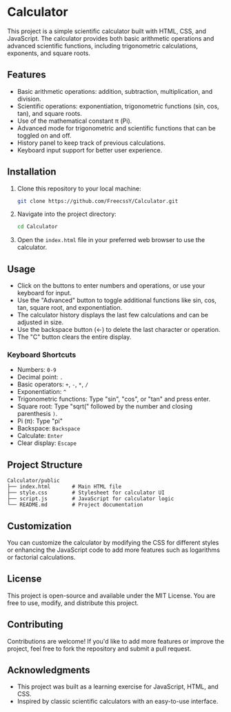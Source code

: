 # Calculator

This project is a simple scientific calculator built with HTML, CSS, and JavaScript. The calculator provides both basic arithmetic operations and advanced scientific functions, including trigonometric calculations, exponents, and square roots.

## Features

- Basic arithmetic operations: addition, subtraction, multiplication, and division.
- Scientific operations: exponentiation, trigonometric functions (sin, cos, tan), and square roots.
- Use of the mathematical constant π (Pi).
- Advanced mode for trigonometric and scientific functions that can be toggled on and off.
- History panel to keep track of previous calculations.
- Keyboard input support for better user experience.

## Installation

1. Clone this repository to your local machine:

   ```sh
   git clone https://github.com/FreecssY/Calculator.git
   ```

2. Navigate into the project directory:

   ```sh
   cd Calculator
   ```

3. Open the `index.html` file in your preferred web browser to use the calculator.

## Usage

- Click on the buttons to enter numbers and operations, or use your keyboard for input.
- Use the "Advanced" button to toggle additional functions like sin, cos, tan, square root, and exponentiation.
- The calculator history displays the last few calculations and can be adjusted in size.
- Use the backspace button (←) to delete the last character or operation.
- The "C" button clears the entire display.

### Keyboard Shortcuts

- Numbers: `0-9`
- Decimal point: `.`
- Basic operators: `+`, `-`, `*`, `/`
- Exponentiation: `^`
- Trigonometric functions: Type "sin", "cos", or "tan" and press enter.
- Square root: Type "sqrt(" followed by the number and closing parenthesis `)`.
- Pi (π): Type "pi"
- Backspace: `Backspace`
- Calculate: `Enter`
- Clear display: `Escape`

## Project Structure

```
Calculator/public
├── index.html       # Main HTML file
├── style.css        # Stylesheet for calculator UI
├── script.js        # JavaScript for calculator logic
└── README.md        # Project documentation
```

## Customization

You can customize the calculator by modifying the CSS for different styles or enhancing the JavaScript code to add more features such as logarithms or factorial calculations.

## License

This project is open-source and available under the MIT License. You are free to use, modify, and distribute this project.

## Contributing

Contributions are welcome! If you'd like to add more features or improve the project, feel free to fork the repository and submit a pull request.

## Acknowledgments

- This project was built as a learning exercise for JavaScript, HTML, and CSS.
- Inspired by classic scientific calculators with an easy-to-use interface.
